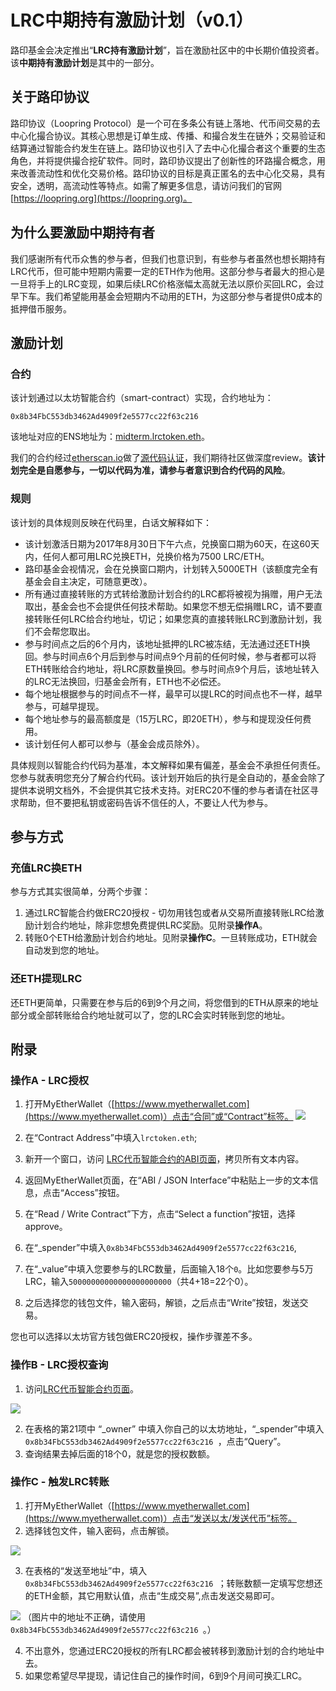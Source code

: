 # LRC中期持有激励计划（v0.1）

路印基金会决定推出“**LRC持有激励计划**”，旨在激励社区中的中长期价值投资者。该**中期持有激励计划**是其中的一部分。

## 关于路印协议
路印协议（Loopring Protocol）是一个可在多条公有链上落地、代币间交易的去中心化撮合协议。其核心思想是订单生成、传播、和撮合发生在链外；交易验证和结算通过智能合约发生在链上。路印协议也引入了去中心化撮合者这个重要的生态角色，并将提供撮合挖矿软件。同时，路印协议提出了创新性的环路撮合概念，用来改善流动性和优化交易价格。路印协议的目标是真正匿名的去中心化交易，具有安全，透明，高流动性等特点。如需了解更多信息，请访问我们的官网 [https://loopring.org](https://loopring.org)。

## 为什么要激励中期持有者

我们感谢所有代币众售的参与者，但我们也意识到，有些参与者虽然也想长期持有LRC代币，但可能中短期内需要一定的ETH作为他用。这部分参与者最大的担心是一旦将手上的LRC变现，如果后续LRC价格涨幅太高就无法以原价买回LRC，会过早下车。我们希望能用基金会短期内不动用的ETH，为这部分参与者提供0成本的抵押借币服务。

## 激励计划

### 合约
该计划通过以太坊智能合约（smart-contract）实现，合约地址为：

    0x8b34FbC553db3462Ad4909f2e5577cc22f63c216

该地址对应的ENS地址为：[midterm.lrctoken.eth](https://etherscan.io/address/midterm.lrctoken.eth)。
    
我们的合约经过[etherscan.io](https://etherscan.io/address/midterm.lrctoken.eth#code)做了[源代码认证](https://etherscan.io/address/midterm.lrctoken.eth#code)，我们期待社区做深度review。**该计划完全是自愿参与，一切以代码为准，请参与者意识到合约代码的风险**。

### 规则
该计划的具体规则反映在代码里，白话文解释如下：

- 该计划激活日期为2017年8月30日下午六点，兑换窗口期为60天，在这60天内，任何人都可用LRC兑换ETH，兑换价格为7500 LRC/ETH。
- 路印基金会视情况，会在兑换窗口期内，计划转入5000ETH（该额度完全有基金会自主决定，可随意更改）。
- 所有通过直接转账的方式转给激励计划合约的LRC都将被视为捐赠，用户无法取出，基金会也不会提供任何技术帮助。如果您不想无偿捐赠LRC，请不要直接转账任何LRC给合约地址，切记；如果您真的直接转账LRC到激励计划，我们不会帮您取出。
- 参与时间点之后的6个月内，该地址抵押的LRC被冻结，无法通过还ETH换回。参与时间点6个月后到参与时间点9个月前的任何时候，参与者都可以将ETH转账给合约地址，将LRC原数量换回。参与时间点9个月后，该地址转入的LRC无法换回，归基金会所有，ETH也不必偿还。
- 每个地址根据参与的时间点不一样，最早可以提LRC的时间点也不一样，越早参与，可越早提现。
- 每个地址参与的最高额度是（15万LRC，即20ETH），参与和提现没任何费用。
- 该计划任何人都可以参与（基金会成员除外）。

具体规则以智能合约代码为基准，本文解释如果有偏差，基金会不承担任何责任。您参与就表明您充分了解合约代码。该计划开始后的执行是全自动的，基金会除了提供本说明文档外，不会提供其它技术支持。对ERC20不懂的参与者请在社区寻求帮助，但不要把私钥或密码告诉不信任的人，不要让人代为参与。

## 参与方式

### 充值LRC换ETH

参与方式其实很简单，分两个步骤：

1. 通过LRC智能合约做ERC20授权 - 切勿用钱包或者从交易所直接转账LRC给激励计划合约地址，除非您想免费提供LRC奖励。见附录**操作A**。
2. 转账0个ETH给激励计划合约地址。见附录**操作C**。一旦转账成功，ETH就会自动发到您的地址。

### 还ETH提现LRC

还ETH更简单，只需要在参与后的6到9个月之间，将您借到的ETH从原来的地址部分或全部转账给合约地址就可以了，您的LRC会实时转账到您的地址。


## 附录

### 操作A - LRC授权

1. 打开MyEtherWallet（[https://www.myetherwallet.com](https://www.myetherwallet.com)）点击“合同”或“Contract”标签。
![](images/1.jpg)


2. 在“Contract Address”中填入`lrctoken.eth`;
3. 新开一个窗口，访问 [LRC代币智能合约的ABI页面](http://api.etherscan.io/api?module=contract&action=getabi&address=0xef68e7c694f40c8202821edf525de3782458639f&format=raw)，拷贝所有文本内容。
4. 返回MyEtherWallet页面，在“ABI / JSON Interface”中粘贴上一步的文本信息，点击“Access”按钮。
5. 在“Read / Write Contract”下方，点击“Select a function”按钮，选择approve。
6. 在“_spender”中填入`0x8b34FbC553db3462Ad4909f2e5577cc22f63c216`,
7. 在“_value”中填入您要参与的LRC数量，后面输入18个`0`。比如您要参与5万LRC，输入`50000000000000000000000`（共4+18=22个0）。
8. 之后选择您的钱包文件，输入密码，解锁，之后点击“Write”按钮，发送交易。

您也可以选择以太坊官方钱包做ERC20授权，操作步骤差不多。

### 操作B - LRC授权查询
1. 访问[LRC代币智能合约页面](https://etherscan.io/token/0xEF68e7C694F40c8202821eDF525dE3782458639f#readContract)。

 ![](images/2.jpg)

2. 在表格的第21项中 “_owner” 中填入你自己的以太坊地址，“_spender”中填入`0x8b34FbC553db3462Ad4909f2e5577cc22f63c216 `，点击“Query”。
3. 查询结果去掉后面的18个0，就是您的授权数额。


### 操作C - 触发LRC转账
1. 打开MyEtherWallet（[https://www.myetherwallet.com](https://www.myetherwallet.com)）点击“发送以太/发送代币”标签。
2. 选择钱包文件，输入密码，点击解锁。

 ![](images/3.jpg)
 
3. 在表格的“发送至地址”中，填入`0x8b34FbC553db3462Ad4909f2e5577cc22f63c216 `；转账数额一定填写您想还的ETH金额，其它用默认值，点击“生成交易”,点击发送交易即可。

 ![](images/4.jpg)
（图片中的地址不正确，请使用`0x8b34FbC553db3462Ad4909f2e5577cc22f63c216 `。）

4. 不出意外，您通过ERC20授权的所有LRC都会被转移到激励计划的合约地址中去。
5. 如果您希望尽早提现，请记住自己的操作时间，6到9个月间可换汇LRC。


